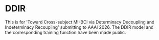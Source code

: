 # DDIR
This is for 'Toward Cross-subject MI-BCI via Determinacy Decoupling and Indeterminacy Recoupling' submitting to AAAI 2026. The DDIR model and the corresponding training function have been made public.
